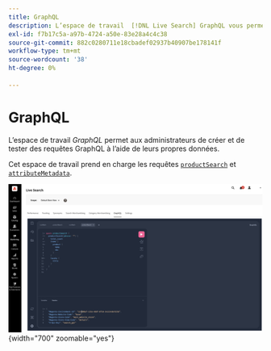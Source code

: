 ```yaml
---
title: GraphQL
description: L’espace de travail  [!DNL Live Search] GraphQL vous permet de créer des requêtes avec vos données actives.
exl-id: f7b17c5a-a97b-4724-a50e-83e28a4c4c38
source-git-commit: 882c0280711e18cbadef02937b40907be178141f
workflow-type: tm+mt
source-wordcount: '38'
ht-degree: 0%

---
```


# GraphQL

L’espace de travail *GraphQL* permet aux administrateurs de créer et de tester des requêtes GraphQL à l’aide de leurs propres données.

Cet espace de travail prend en charge les requêtes [`productSearch`](https://developer.adobe.com/commerce/services/graphql/live-search/product-search/) et [`attributeMetadata`](https://developer.adobe.com/commerce/services/graphql/live-search/attribute-metadata/).

![Espace de travail GraphQL](assets/graphql.png){width="700" zoomable="yes"}

